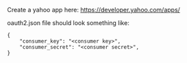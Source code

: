 Create a yahoo app here: https://developer.yahoo.com/apps/

oauth2.json file should look something like:
```
{
    "consumer_key": "<consumer key>",
    "consumer_secret": "<consumer secret>",
}
```
